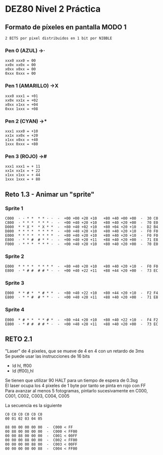 # DEZ80 Nivel 2 Práctica 

## Formato de píxeles en pantalla MODO 1
    2 BITS por pixel distribuidos en 1 bit por NIBBLE
### Pen 0 (AZUL)        ->·
    xxx0 xxx0 = 00
    xx0x xx0x = 00
    x0xx x0xx = 00
    0xxx 0xxx = 00  
### Pen 1 (AMARILLO)    ->X
    xxx0 xxx1 = +01
    xx0x xx1x = +02
    x0xx x1xx = +04
    0xxx 1xxx = +08
### Pen 2 (CYAN)        ->*
    xxx1 xxx0 = +10
    xx1x xx0x = +20
    x1xx x0xx = +40
    1xxx 0xxx = +80
### Pen 3 (ROJO)        ->#
    xxx1 xxx1 = + 11
    xx1x xx1x = + 22
    x1xx x1xx = + 44
    1xxx 1xxx = + 88


## Reto 1.3 - Animar un "sprite"

### Sprite 1
```
C000  · · * *  * * · ·  -  +00 +00 +20 +10   +80 +40 +00 +00  -  30 C0
C800  · * * *  * * * ·  -  +00 +40 +20 +10   +80 +40 +20 +00  -  70 E0
D000  * * X *  * X * *  -  +80 +40 +02 +10   +80 +04 +20 +10  -  D2 B4
D800  * * * *  * * * *  -  +80 +40 +20 +10   +80 +40 +20 +10  -  F0 F0
E000  * * * *  * * * *  -  +80 +40 +20 +10   +80 +40 +20 +10  -  F0 F0  
E800  · * * #  # * * ·  -  +00 +40 +20 +11   +88 +40 +20 +00  -  71 E8
F000  · * * *  * * * ·  -  +00 +40 +20 +10   +80 +40 +20 +00  -  70 E0
```
### Sprite 2
```
E000  * * * *  * * * *  -  +80 +40 +20 +10   +80 +40 +20 +10  -  F0 F0  
E800  · * # #  # # * ·  -  +00 +40 +22 +11   +88 +44 +20 +00  -  73 EC
```
### Sprite 3
```
E000  * * # *  * # * *  -  +80 +40 +22 +10   +80 +44 +20 +10  -  F2 F4  
E800  · * * #  # * * ·  -  +00 +40 +20 +11   +88 +40 +20 +00  -  71 E8
```
### Sprite 4
```
E000  * # * *  * * # *  -  +80 +44 +20 +10   +80 +40 +22 +10  -  F4 F2  
E800  · * # #  # # * ·  -  +00 +40 +20 +11   +88 +40 +20 +00  -  73 EC
```

## RETO 2.1
"Laser" de 4 pixeles, que se mueve de 4 en 4 con un retardo de 3ms  
Se puede usar las instrucciones de 16 bits  
* ld hl, ff00  
* ld (ff00),hl  

Se tienen que utilizar 90 HALT para un tiempo de espera de 0.3sg  
El laser ocupa los 4 pixeles de 1 byte por tanto se pinta en rojo con FF  
Para avanzar al menos 5 fotogramas, pintarlo sucesivamente en C000, C001, C002, C003, C004, C005

La secuencia es la siguiente
````
C0 C0 C0 C0 C0 C0 
00 01 02 03 04 05
                   
88 00 00 00 00 00  -  C000 < FF
00 88 00 00 00 00  -  C000 < FF00
00 00 88 00 00 00  -  C001 < 00FF
00 00 00 88 00 00  -  C002 < FF00
00 00 00 00 88 00  -  C003 < 00FF
00 00 00 00 00 88  -  C004 < FF00